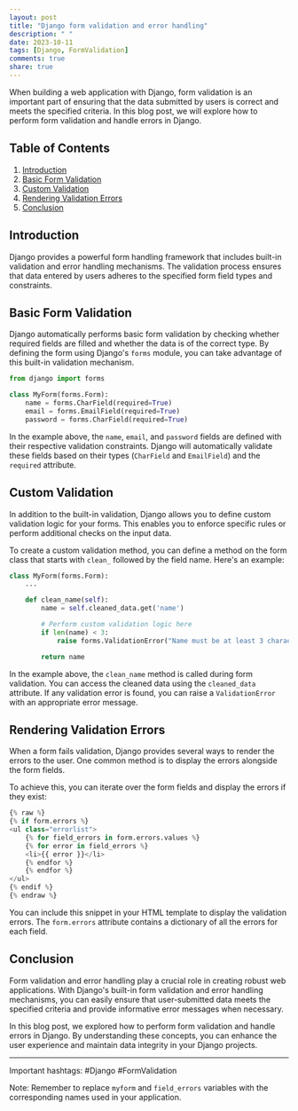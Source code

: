 ```yaml
---
layout: post
title: "Django form validation and error handling"
description: " "
date: 2023-10-11
tags: [Django, FormValidation]
comments: true
share: true
---
```


When building a web application with Django, form validation is an important part of ensuring that the data submitted by users is correct and meets the specified criteria. In this blog post, we will explore how to perform form validation and handle errors in Django.

## Table of Contents
1. [Introduction](#introduction)
2. [Basic Form Validation](#basic-form-validation)
3. [Custom Validation](#custom-validation)
4. [Rendering Validation Errors](#rendering-validation-errors)
5. [Conclusion](#conclusion)

## Introduction
Django provides a powerful form handling framework that includes built-in validation and error handling mechanisms. The validation process ensures that data entered by users adheres to the specified form field types and constraints.

## Basic Form Validation
Django automatically performs basic form validation by checking whether required fields are filled and whether the data is of the correct type. By defining the form using Django's `forms` module, you can take advantage of this built-in validation mechanism.

```python
from django import forms

class MyForm(forms.Form):
    name = forms.CharField(required=True)
    email = forms.EmailField(required=True)
    password = forms.CharField(required=True)
```

In the example above, the `name`, `email`, and `password` fields are defined with their respective validation constraints. Django will automatically validate these fields based on their types (`CharField` and `EmailField`) and the `required` attribute.

## Custom Validation
In addition to the built-in validation, Django allows you to define custom validation logic for your forms. This enables you to enforce specific rules or perform additional checks on the input data.

To create a custom validation method, you can define a method on the form class that starts with `clean_` followed by the field name. Here's an example:

```python
class MyForm(forms.Form):
    ...

    def clean_name(self):
        name = self.cleaned_data.get('name')

        # Perform custom validation logic here
        if len(name) < 3:
            raise forms.ValidationError("Name must be at least 3 characters long.")

        return name
```

In the example above, the `clean_name` method is called during form validation. You can access the cleaned data using the `cleaned_data` attribute. If any validation error is found, you can raise a `ValidationError` with an appropriate error message.

## Rendering Validation Errors
When a form fails validation, Django provides several ways to render the errors to the user. One common method is to display the errors alongside the form fields.

To achieve this, you can iterate over the form fields and display the errors if they exist:

```python
{% raw %}
{% if form.errors %}
<ul class="errorlist">
    {% for field_errors in form.errors.values %}
    {% for error in field_errors %}
    <li>{{ error }}</li>
    {% endfor %}
    {% endfor %}
</ul>
{% endif %}
{% endraw %}
```

You can include this snippet in your HTML template to display the validation errors. The `form.errors` attribute contains a dictionary of all the errors for each field.

## Conclusion
Form validation and error handling play a crucial role in creating robust web applications. With Django's built-in form validation and error handling mechanisms, you can easily ensure that user-submitted data meets the specified criteria and provide informative error messages when necessary.

In this blog post, we explored how to perform form validation and handle errors in Django. By understanding these concepts, you can enhance the user experience and maintain data integrity in your Django projects.

---

Important hashtags: #Django #FormValidation

Note: Remember to replace `myform` and `field_errors` variables with the corresponding names used in your application.